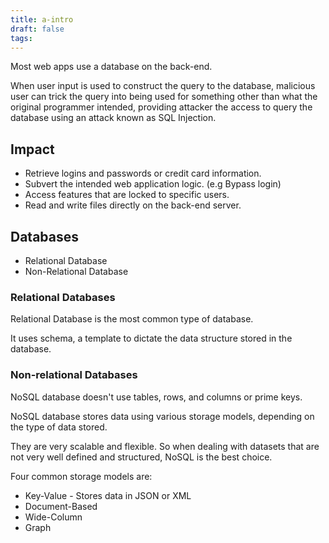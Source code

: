 ```yaml
---
title: a-intro
draft: false
tags:
---
```

Most web apps use a database on the back-end. 

When user input is used to construct the query to the database, malicious user can trick the query into being used for something other than what the original programmer intended, providing attacker the access to query the database using an attack known as SQL Injection.


## Impact

- Retrieve logins and passwords or credit card information.
- Subvert the intended web application logic. (e.g Bypass login)
- Access features that are locked to specific users.
- Read and write files directly on the back-end server.


## Databases

- Relational Database
- Non-Relational Database

### Relational Databases

Relational Database is the most common type of database.

It uses schema, a template to dictate the data structure stored in the database.

### Non-relational Databases

NoSQL database doesn't use tables, rows, and columns or prime keys.

NoSQL database stores data using various storage models, depending on the type of data stored. 

They are very scalable and flexible. So when dealing with datasets that are not very well defined and structured, NoSQL is the best choice.

Four common storage models are:

- Key-Value - Stores data in JSON or XML
- Document-Based
- Wide-Column
- Graph


